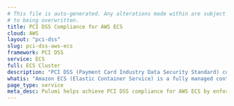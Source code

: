 ```yaml
---
# This file is auto-generated. Any alterations made within are subject
# to being overwritten.
title: PCI DSS Compliance for AWS ECS
cloud: AWS
layout: "pci-dss"
slug: pci-dss-aws-ecs
framework: PCI DSS
service: ECS
full: ECS Cluster
description: "PCI DSS (Payment Card Industry Data Security Standard) compliance refers to the adherence to a set of security standards designed to protect card information during and after a financial transaction. These standards are established by the Payment Card Industry Security Standards Council (PCI SSC), which was founded by major credit card companies like Visa, MasterCard, American Express, Discover, and JCB."
whatis: "Amazon ECS (Elastic Container Service) is a fully managed container orchestration service that allows you to run and scale containerized applications in the cloud. It simplifies the deployment and management of containers, handling tasks like load balancing, scaling, and security. ECS integrates seamlessly with other AWS services, making it easy to build and manage resilient, scalable applications."
page_type: service
meta_desc: Pulumi helps achieve PCI DSS compliance for AWS ECS by enforcing security, cost, and compliance requirements. Speak with an expert to get started.
---
```


